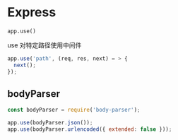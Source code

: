# Express

`app.use()`

use 对特定路径使用中间件

```js
app.use('path', (req, res, next) = > {
  next();
});
```

## bodyParser

```js
const bodyParser = require('body-parser');

app.use(bodyParser.json());
app.use(bodyParser.urlencoded({ extended: false }));
```
